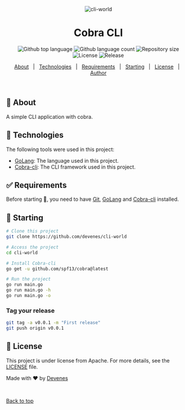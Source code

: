 <div align="center" id="top"> 
  <img src="https://ordina-jworks.github.io/img/make-your-own-cli-with-golang-and-cobra/banner.jpg" alt="cli-world" />

  <!-- <a href="https://cli-world.netlify.app">Demo</a> -->
</div>

<h1 align="center">Cobra CLI</h1>

<p align="center">
  <img alt="Github top language" src="https://img.shields.io/github/languages/top/devenes/cli-world?color=56BEB8">
  <img alt="Github language count" src="https://img.shields.io/github/languages/count/devenes/cli-world?color=56BEB8">
  <img alt="Repository size" src="https://img.shields.io/github/repo-size/devenes/cli-world?color=orange">
  <img alt="License" src="https://img.shields.io/github/license/devenes/cli-world?color=purple">
  <img alt="Release" src="https://github.com/devenes/cli-world/actions/workflows/release.yml/badge.svg">
  <!-- <img alt="Github issues" src="https://img.shields.io/github/issues/devenes/cli-world?color=56BEB8" /> -->
  <!-- <img alt="Github forks" src="https://img.shields.io/github/forks/devenes/cli-world?color=56BEB8" /> -->
  <!-- <img alt="Github stars" src="https://img.shields.io/github/stars/devenes/cli-world?color=56BEB8" /> -->
</p>

<!-- Status -->

<!-- <h4 align="center">
	🚧  cli-world 🚀 Under construction...  🚧
</h4>

<hr> -->

<p align="center">
  <a href="#dart-about">About</a> &#xa0; | &#xa0; 
  <a href="#rocket-technologies">Technologies</a> &#xa0; | &#xa0;
  <a href="#white_check_mark-requirements">Requirements</a> &#xa0; | &#xa0;
  <a href="#checkered_flag-starting">Starting</a> &#xa0; | &#xa0;
  <a href="#memo-license">License</a> &#xa0; | &#xa0;
  <a href="https://github.com/devenes" target="_blank">Author</a>
</p>

<br>

## :dart: About

A simple CLI application with cobra.

## :rocket: Technologies

The following tools were used in this project:

- [GoLang](https://golang.org/): The language used in this project.
- [Cobra-cli](https://github.com/spf13/cobra): The CLI framework used in this project.

## :white_check_mark: Requirements

Before starting :checkered_flag:, you need to have [Git](https://git-scm.com), [GoLang](https://golang.org) and [Cobra-cli](https://github.com/spf13/cobra) installed.

## :checkered_flag: Starting

```bash
# Clone this project
git clone https://github.com/devenes/cli-world

# Access the project
cd cli-world

# Install Cobra-cli
go get -u github.com/spf13/cobra@latest

# Run the project
go run main.go
go run main.go -h
go run main.go -o
```

### Tag your release

```bash
git tag -a v0.0.1 -m "First release"
git push origin v0.0.1
```

## :memo: License

This project is under license from Apache. For more details, see the [LICENSE](LICENSE) file.

Made with :heart: by <a href="https://github.com/devenes" target="_blank">Devenes</a>

&#xa0;

<a href="#top">Back to top</a>
